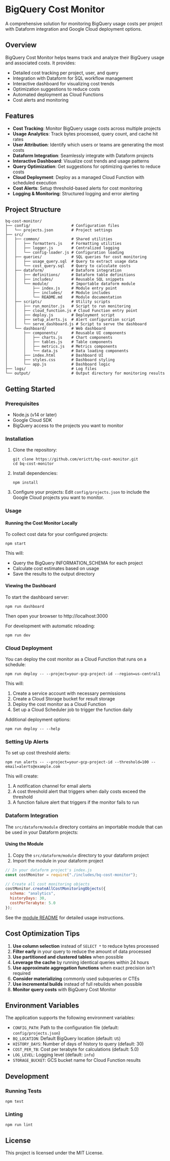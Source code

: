 # BigQuery Cost Monitor

A comprehensive solution for monitoring BigQuery usage costs per project with Dataform integration and Google Cloud deployment options.

## Overview

BigQuery Cost Monitor helps teams track and analyze their BigQuery usage and associated costs. It provides:

- Detailed cost tracking per project, user, and query
- Integration with Dataform for SQL workflow management
- Interactive dashboard for visualizing cost trends
- Optimization suggestions to reduce costs
- Automated deployment as Cloud Functions
- Cost alerts and monitoring

## Features

- **Cost Tracking**: Monitor BigQuery usage costs across multiple projects
- **Usage Analytics**: Track bytes processed, query count, and cache hit rates
- **User Attribution**: Identify which users or teams are generating the most costs
- **Dataform Integration**: Seamlessly integrate with Dataform projects
- **Interactive Dashboard**: Visualize cost trends and usage patterns
- **Query Optimization**: Get suggestions for optimizing queries to reduce costs
- **Cloud Deployment**: Deploy as a managed Cloud Function with scheduled execution
- **Cost Alerts**: Setup threshold-based alerts for cost monitoring
- **Logging & Monitoring**: Structured logging and error alerting

## Project Structure

```
bq-cost-monitor/
├── config/                  # Configuration files
│   └── projects.json        # Project settings
├── src/
│   ├── common/              # Shared utilities
│   │   ├── formatters.js    # Formatting utilities
│   │   ├── logger.js        # Centralized logging
│   │   └── config-loader.js # Configuration loading
│   ├── queries/             # SQL queries for cost monitoring
│   │   ├── usage_query.sql  # Query to extract usage data
│   │   └── cost_query.sql   # Query to calculate costs
│   ├── dataform/            # Dataform integration
│   │   ├── definitions/     # Dataform table definitions
│   │   ├── includes/        # Reusable SQL snippets
│   │   └── module/          # Importable dataform module
│   │       ├── index.js     # Module entry point
│   │       ├── includes/    # Module includes
│   │       └── README.md    # Module documentation
│   ├── scripts/             # Utility scripts
│   │   ├── run_monitor.js   # Script to run monitoring
│   │   ├── cloud_function.js # Cloud Function entry point
│   │   ├── deploy.js        # Deployment script
│   │   ├── setup_alerts.js  # Alert configuration script
│   │   └── serve_dashboard.js # Script to serve the dashboard
│   └── dashboard/           # Web dashboard
│       ├── components/      # Reusable UI components
│       │   ├── charts.js    # Chart components
│       │   ├── tables.js    # Table components
│       │   ├── metrics.js   # Metrics components
│       │   └── data.js      # Data loading components
│       ├── index.html       # Dashboard UI
│       ├── styles.css       # Dashboard styling
│       └── app.js           # Dashboard logic
├── logs/                    # Log files
└── output/                  # Output directory for monitoring results
```

## Getting Started

### Prerequisites

- Node.js (v14 or later)
- Google Cloud SDK
- BigQuery access to the projects you want to monitor

### Installation

1. Clone the repository:
   ```
   git clone https://github.com/erictt/bq-cost-monitor.git
   cd bq-cost-monitor
   ```

2. Install dependencies:
   ```
   npm install
   ```

3. Configure your projects:
   Edit `config/projects.json` to include the Google Cloud projects you want to monitor.

### Usage

#### Running the Cost Monitor Locally

To collect cost data for your configured projects:

```
npm start
```

This will:
- Query the BigQuery INFORMATION_SCHEMA for each project
- Calculate cost estimates based on usage
- Save the results to the output directory

#### Viewing the Dashboard

To start the dashboard server:

```
npm run dashboard
```

Then open your browser to http://localhost:3000

For development with automatic reloading:

```
npm run dev
```

### Cloud Deployment

You can deploy the cost monitor as a Cloud Function that runs on a schedule:

```
npm run deploy -- --project=your-gcp-project-id --region=us-central1
```

This will:
1. Create a service account with necessary permissions
2. Create a Cloud Storage bucket for result storage
3. Deploy the cost monitor as a Cloud Function
4. Set up a Cloud Scheduler job to trigger the function daily

Additional deployment options:
```
npm run deploy -- --help
```

### Setting Up Alerts

To set up cost threshold alerts:

```
npm run alerts -- --project=your-gcp-project-id --threshold=100 --email=alerts@example.com
```

This will create:
1. A notification channel for email alerts
2. A cost threshold alert that triggers when daily costs exceed the threshold
3. A function failure alert that triggers if the monitor fails to run

### Dataform Integration

The `src/dataform/module` directory contains an importable module that can be used in your Dataform projects:

#### Using the Module

1. Copy the `src/dataform/module` directory to your dataform project
2. Import the module in your dataform project

```javascript
// In your dataform project's index.js
const costMonitor = require("./includes/bq-cost-monitor");

// Create all cost monitoring objects
costMonitor.createAllCostMonitoringObjects({
  schema: "analytics",
  historyDays: 30,
  costPerTerabyte: 5.0
});
```

See the [module README](src/dataform/module/README.md) for detailed usage instructions.

## Cost Optimization Tips

1. **Use column selection** instead of `SELECT *` to reduce bytes processed
2. **Filter early** in your query to reduce the amount of data processed
3. **Use partitioned and clustered tables** when possible
4. **Leverage the cache** by running identical queries within 24 hours
5. **Use approximate aggregation functions** when exact precision isn't required
6. **Consider materializing** commonly used subqueries or CTEs
7. **Use incremental builds** instead of full rebuilds when possible
8. **Monitor query costs** with BigQuery Cost Monitor

## Environment Variables

The application supports the following environment variables:

- `CONFIG_PATH`: Path to the configuration file (default: `config/projects.json`)
- `BQ_LOCATION`: Default BigQuery location (default: `US`)
- `HISTORY_DAYS`: Number of days of history to query (default: 30)
- `COST_PER_TB`: Cost per terabyte for calculations (default: 5.0)
- `LOG_LEVEL`: Logging level (default: `info`)
- `STORAGE_BUCKET`: GCS bucket name for Cloud Function results

## Development

### Running Tests

```
npm test
```

### Linting

```
npm run lint
```

## License

This project is licensed under the MIT License.
